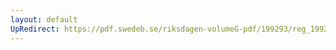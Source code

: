 ```yaml
---
layout: default
UpRedirect: https://pdf.swedeb.se/riksdagen-volumeG-pdf/199293/reg_199293/reg_199293_0520.pdf
---
```

